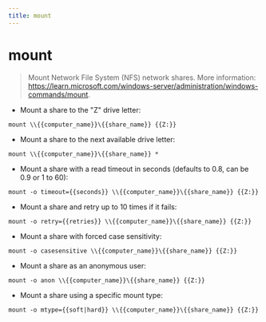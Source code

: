 ```yaml
---
title: mount
---
```

# mount

> Mount Network File System (NFS) network shares.
> More information: <https://learn.microsoft.com/windows-server/administration/windows-commands/mount>.

- Mount a share to the "Z" drive letter:

`mount \\{{computer_name}}\{{share_name}} {{Z:}}`

- Mount a share to the next available drive letter:

`mount \\{{computer_name}}\{{share_name}} *`

- Mount a share with a read timeout in seconds (defaults to 0.8, can be 0.9 or 1 to 60):

`mount -o timeout={{seconds}} \\{{computer_name}}\{{share_name}} {{Z:}}`

- Mount a share and retry up to 10 times if it fails:

`mount -o retry={{retries}} \\{{computer_name}}\{{share_name}} {{Z:}}`

- Mount a share with forced case sensitivity:

`mount -o casesensitive \\{{computer_name}}\{{share_name}} {{Z:}}`

- Mount a share as an anonymous user:

`mount -o anon \\{{computer_name}}\{{share_name}} {{Z:}}`

- Mount a share using a specific mount type:

`mount -o mtype={{soft|hard}} \\{{computer_name}}\{{share_name}} {{Z:}}`
